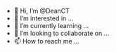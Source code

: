 - 👋 Hi, I’m @DeanCT
- 👀 I’m interested in ...
- 🌱 I’m currently learning ...
- 💞️ I’m looking to collaborate on ...
- 📫 How to reach me ...

<!---
DeanCT/DeanCT is a ✨ special ✨ repository because its `README.md` (this file) appears on your GitHub profile.
You can click the Preview link to take a look at your changes.
--->
